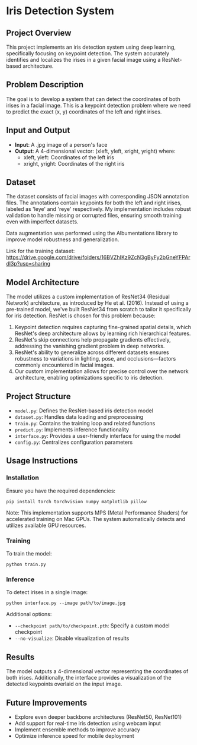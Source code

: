 # Iris Detection System

## Project Overview
This project implements an iris detection system using deep learning, specifically focusing on keypoint detection. The system accurately identifies and localizes the irises in a given facial image using a ResNet-based architecture.

## Problem Description
The goal is to develop a system that can detect the coordinates of both irises in a facial image. This is a keypoint detection problem where we need to predict the exact (x, y) coordinates of the left and right irises.

## Input and Output
- **Input**: A .jpg image of a person's face
- **Output**: A 4-dimensional vector: (xleft, yleft, xright, yright) where:
  - xleft, yleft: Coordinates of the left iris
  - xright, yright: Coordinates of the right iris

## Dataset
The dataset consists of facial images with corresponding JSON annotation files. The annotations contain keypoints for both the left and right irises, labeled as 'leye' and 'reye' respectively. My implementation includes robust validation to handle missing or corrupted files, ensuring smooth training even with imperfect datasets.

Data augmentation was performed using the Albumentations library to improve model robustness and generalization.

Link for the training dataset: https://drive.google.com/drive/folders/16BVZhIKz9ZcN3gByFy2bGneYFPArdl3p?usp=sharing

## Model Architecture
The model utilizes a custom implementation of ResNet34 (Residual Network) architecture, as introduced by He et al. (2016). Instead of using a pre-trained model, we've built ResNet34 from scratch to tailor it specifically for iris detection. ResNet is chosen for this problem because:

1. Keypoint detection requires capturing fine-grained spatial details, which ResNet's deep architecture allows by learning rich hierarchical features.
2. ResNet's skip connections help propagate gradients effectively, addressing the vanishing gradient problem in deep networks.
3. ResNet's ability to generalize across different datasets ensures robustness to variations in lighting, pose, and occlusions—factors commonly encountered in facial images.
4. Our custom implementation allows for precise control over the network architecture, enabling optimizations specific to iris detection.

## Project Structure
- `model.py`: Defines the ResNet-based iris detection model
- `dataset.py`: Handles data loading and preprocessing
- `train.py`: Contains the training loop and related functions
- `predict.py`: Implements inference functionality
- `interface.py`: Provides a user-friendly interface for using the model
- `config.py`: Centralizes configuration parameters

## Usage Instructions

### Installation
Ensure you have the required dependencies:
```
pip install torch torchvision numpy matplotlib pillow
```

Note: This implementation supports MPS (Metal Performance Shaders) for accelerated training on Mac GPUs. The system automatically detects and utilizes available GPU resources.

### Training
To train the model:
```
python train.py
```

### Inference
To detect irises in a single image:
```
python interface.py --image path/to/image.jpg
```

Additional options:
- `--checkpoint path/to/checkpoint.pth`: Specify a custom model checkpoint
- `--no-visualize`: Disable visualization of results

## Results
The model outputs a 4-dimensional vector representing the coordinates of both irises. Additionally, the interface provides a visualization of the detected keypoints overlaid on the input image.

## Future Improvements
- Explore even deeper backbone architectures (ResNet50, ResNet101)
- Add support for real-time iris detection using webcam input
- Implement ensemble methods to improve accuracy
- Optimize inference speed for mobile deployment